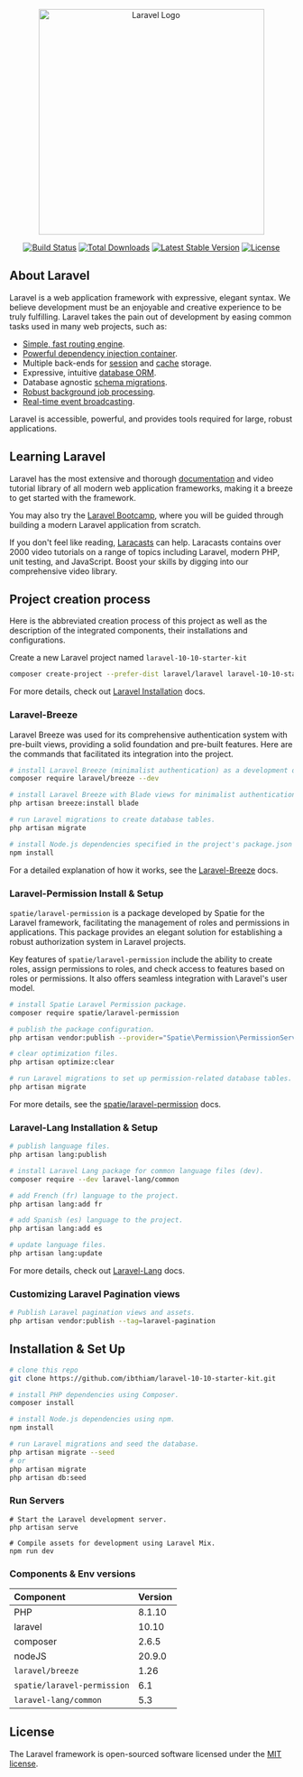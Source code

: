 <p align="center"><a href="https://laravel.com" target="_blank"><img src="https://raw.githubusercontent.com/laravel/art/master/logo-lockup/5%20SVG/2%20CMYK/1%20Full%20Color/laravel-logolockup-cmyk-red.svg" width="400" alt="Laravel Logo"></a></p>

<p align="center">
<a href="https://github.com/laravel/framework/actions"><img src="https://github.com/laravel/framework/workflows/tests/badge.svg" alt="Build Status"></a>
<a href="https://packagist.org/packages/laravel/framework"><img src="https://img.shields.io/packagist/dt/laravel/framework" alt="Total Downloads"></a>
<a href="https://packagist.org/packages/laravel/framework"><img src="https://img.shields.io/packagist/v/laravel/framework" alt="Latest Stable Version"></a>
<a href="https://packagist.org/packages/laravel/framework"><img src="https://img.shields.io/packagist/l/laravel/framework" alt="License"></a>
</p>

## About Laravel

Laravel is a web application framework with expressive, elegant syntax. We believe development must be an enjoyable and creative experience to be truly fulfilling. Laravel takes the pain out of development by easing common tasks used in many web projects, such as:

- [Simple, fast routing engine](https://laravel.com/docs/routing).
- [Powerful dependency injection container](https://laravel.com/docs/container).
- Multiple back-ends for [session](https://laravel.com/docs/session) and [cache](https://laravel.com/docs/cache) storage.
- Expressive, intuitive [database ORM](https://laravel.com/docs/eloquent).
- Database agnostic [schema migrations](https://laravel.com/docs/migrations).
- [Robust background job processing](https://laravel.com/docs/queues).
- [Real-time event broadcasting](https://laravel.com/docs/broadcasting).

Laravel is accessible, powerful, and provides tools required for large, robust applications.

## Learning Laravel

Laravel has the most extensive and thorough [documentation](https://laravel.com/docs) and video tutorial library of all modern web application frameworks, making it a breeze to get started with the framework.

You may also try the [Laravel Bootcamp](https://bootcamp.laravel.com), where you will be guided through building a modern Laravel application from scratch.

If you don't feel like reading, [Laracasts](https://laracasts.com) can help. Laracasts contains over 2000 video tutorials on a range of topics including Laravel, modern PHP, unit testing, and JavaScript. Boost your skills by digging into our comprehensive video library.
 
## Project creation process

Here is the abbreviated creation process of this project as well as the description of the integrated components, their installations and configurations.

Create a new Laravel project named `laravel-10-10-starter-kit`

```bash
composer create-project --prefer-dist laravel/laravel laravel-10-10-starter-kit
```

For more details, check out [Laravel Installation](https://laravel.com/docs/10.x/installation#creating-a-laravel-project) docs.

### Laravel-Breeze

Laravel Breeze was used for its comprehensive authentication system with pre-built views, providing a solid foundation and pre-built features. Here are the commands that facilitated its integration into the project.

```bash
# install Laravel Breeze (minimalist authentication) as a development dependency.
composer require laravel/breeze --dev

# install Laravel Breeze with Blade views for minimalist authentication scaffolding.
php artisan breeze:install blade

# run Laravel migrations to create database tables.
php artisan migrate

# install Node.js dependencies specified in the project's package.json file.
npm install
```

For a detailed explanation of how it works, see the [Laravel-Breeze](https://laravel.com/docs/10.x/starter-kits#breeze-and-blade) docs.

### Laravel-Permission Install & Setup

`spatie/laravel-permission` is a package developed by Spatie for the Laravel framework, facilitating the management of roles and permissions in applications. This package provides an elegant solution for establishing a robust authorization system in Laravel projects.

Key features of `spatie/laravel-permission` include the ability to create roles, assign permissions to roles, and check access to features based on roles or permissions. It also offers seamless integration with Laravel's user model.

```bash
# install Spatie Laravel Permission package.
composer require spatie/laravel-permission

# publish the package configuration.
php artisan vendor:publish --provider="Spatie\Permission\PermissionServiceProvider"

# clear optimization files.
php artisan optimize:clear

# run Laravel migrations to set up permission-related database tables.
php artisan migrate
```

For more details, see the [spatie/laravel-permission](https://spatie.be/docs/laravel-permission/v6/introduction) docs.

### Laravel-Lang Installation & Setup

```bash
# publish language files.
php artisan lang:publish

# install Laravel Lang package for common language files (dev).
composer require --dev laravel-lang/common

# add French (fr) language to the project.
php artisan lang:add fr

# add Spanish (es) language to the project.
php artisan lang:add es

# update language files.
php artisan lang:update
```

For more details, check out [Laravel-Lang](https://laravel-lang.com/installation.html) docs.

### Customizing Laravel Pagination views

```bash
# Publish Laravel pagination views and assets.
php artisan vendor:publish --tag=laravel-pagination
```

## Installation & Set Up

```bash
# clone this repo
git clone https://github.com/ibthiam/laravel-10-10-starter-kit.git

# install PHP dependencies using Composer.
composer install

# install Node.js dependencies using npm.
npm install

# run Laravel migrations and seed the database.
php artisan migrate --seed
# or
php artisan migrate
php artisan db:seed
```

### Run Servers

```
# Start the Laravel development server.
php artisan serve

# Compile assets for development using Laravel Mix.
npm run dev
```

### Components & Env versions

| Component                     | Version                                                               |
| :---                          | :---      |
| PHP                           | 8.1.10    |
| laravel                       | 10.10     |
| composer                      | 2.6.5     |
| nodeJS                        | 20.9.0    |
| `laravel/breeze`              | 1.26      |
| `spatie/laravel-permission`   | 6.1       |
| `laravel-lang/common`         | 5.3       |

## License

The Laravel framework is open-sourced software licensed under the [MIT license](https://opensource.org/licenses/MIT).
